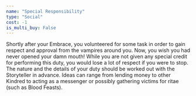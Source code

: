 ```yaml
---
name: "Special Responsibility"
type: "Social"
cost: -1
is_multi_buy: False
---
```


Shortly after your Embrace, you volunteered for some task in order to gain respect and approval from the vampires around you. Now, you wish you had never opened your damn mouth! While you are not given any special credit for performing this duty, you would lose a lot of respect if you were to stop. The nature and the details of your duty should be worked out with the Storyteller in advance. Ideas can range from lending money to other Kindred to acting as a messenger or possibly gathering victims for ritae (such as Blood Feasts).